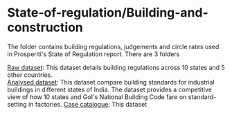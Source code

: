 # State-of-regulation/Building-and-construction
The folder contains building regulations, judgements and circle rates used in Prosperiti's State of Regulation report.
There are 3 folders

  [Raw dataset]([url](https://github.com/prosperiti/state-of-regulation-building-construction/blob/main/1.%20Raw%20Dataset%20_%20SoR_%20Building%20Standards%20_%20March%202023.xlsx)): This dataset details building regulations across 10 states and 5 other countries.  
  [Analysed dataset]([url](https://github.com/prosperiti/state-of-regulation-building-construction/blob/main/2.%20Analysed%20Dataset%20_%20SoR_%20Building%20Standards%20_%20July%202023.xlsx)): This dataset compare building standards for industrial buildings in different states of India. The dataset provides a competitive view of how 10 states and GoI's National Building Code fare on standard-setting in factories.
  [Case catalogue]([url](https://github.com/prosperiti/state-of-regulation-building-construction/blob/main/3.%20Case%20Catalogue%20_%20SoR_%20Building%20Standards%20_%20April%202023.xlsx)https://github.com/prosperiti/state-of-regulation-building-construction/blob/main/3.%20Case%20Catalogue%20_%20SoR_%20Building%20Standards%20_%20April%202023.xlsx): This dataset 
